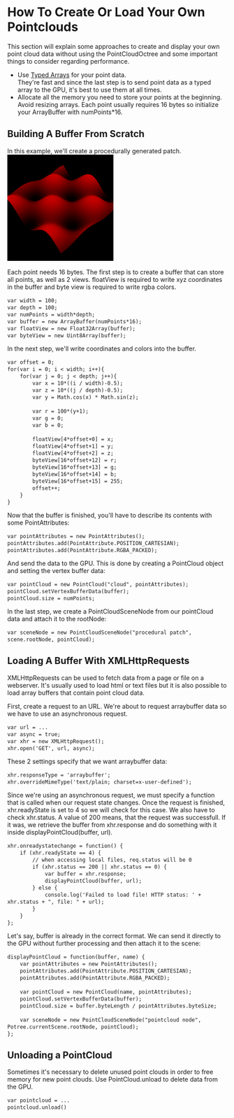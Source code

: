 # How To Create Or Load Your Own Pointclouds

This section will explain some approaches to create and display your own point cloud data without using 
the PointCloudOctree and some important things to consider regarding performance.

* Use [Typed Arrays](https://developer.mozilla.org/en-US/docs/Web/JavaScript/Typed_arrays) for your point data.<br>
They're fast and since the last step is to send point data as a typed array to the GPU, 
it's best to use them at all times. 
* Allocate all the memory you need to store your points at the beginning. <br>
Avoid resizing arrays. Each point usually requires 16 bytes so initialize your ArrayBuffer with numPoints*16.

## Building A Buffer From Scratch

In this example, we'll create a procedurally generated patch. <br>
![](./images/procedural_patch.png "")

Each point needs 16 bytes. The first step is to create a buffer that can store all points,
as well as 2 views. floatView is required to write xyz coordinates in the buffer and byte view
is required to write rgba colors. 
 
    var width = 100;
    var depth = 100;
    var numPoints = width*depth;
	var buffer = new ArrayBuffer(numPoints*16);
	var floatView = new Float32Array(buffer);
	var byteView = new Uint8Array(buffer);
	
In the next step, we'll write coordinates and colors into the buffer. 

    var offset = 0;
    for(var i = 0; i < width; i++){
    	for(var j = 0; j < depth; j++){
    		var x = 10*((i / width)-0.5);
    		var z = 10*((j / depth)-0.5);
    		var y = Math.cos(x) * Math.sin(z);
    		
    		var r = 100*(y+1);
    		var g = 0;
    		var b = 0;
    		
    		floatView[4*offset+0] = x;
    		floatView[4*offset+1] = y;
    		floatView[4*offset+2] = z;
    		byteView[16*offset+12] = r;
    		byteView[16*offset+13] = g;
    		byteView[16*offset+14] = b;
    		byteView[16*offset+15] = 255;
    		offset++;
    	}
    }
    
Now that the buffer is finished, you'll have to describe its contents with some PointAttributes:

    var pointAttributes = new PointAttributes();
    pointAttributes.add(PointAttribute.POSITION_CARTESIAN);
    pointAttributes.add(PointAttribute.RGBA_PACKED);
    
And send the data to the GPU. This is done by creating a PointCloud object and 
setting the vertex buffer data:

    var pointCloud = new PointCloud("cloud", pointAttributes);
    pointCloud.setVertexBufferData(buffer);
    pointCloud.size = numPoints;
    
In the last step, we create a PointCloudSceneNode from our pointCloud data and attach it to the rootNode:

    var sceneNode = new PointCloudSceneNode("procedural patch", scene.rootNode, pointCloud);

## Loading A Buffer With XMLHttpRequests

XMLHttpRequests can be used to fetch data from a page or file on a webserver. 
It's usually used to load html or text files but it is also possible to load array buffers 
that contain point cloud data.

First, create a request to an URL. We're about to request arraybuffer data so 
we have to use an asynchronous request.  

    var url = ...
    var async = true;
    var xhr = new XMLHttpRequest();
    xhr.open('GET', url, async);
    
These 2 settings specify that we want arraybuffer data:

    xhr.responseType = 'arraybuffer';
    xhr.overrideMimeType('text/plain; charset=x-user-defined');

Since we're using an asynchronous request, we must specify a function that is called when 
our request state changes. Once the request is finished, xhr.readyState is set to 4 so we will check 
for this case. We also have to check xhr.status. A value of 200 means, that the request was successfull.
If it was, we retrieve the buffer from xhr.response and do something with it inside displayPointCloud(buffer, url).

    xhr.onreadystatechange = function() {
    	if (xhr.readyState == 4) {
    		// when accessing local files, req.status will be 0
    		if (xhr.status == 200 || xhr.status == 0) {
    			var buffer = xhr.response;
    			displayPointCloud(buffer, url);
    		} else {
    			console.log('Failed to load file! HTTP status: ' + xhr.status + ", file: " + url);
    		}
    	}
    };

Let's say, buffer is already in the correct format. We can send it directly to the GPU without
further processing and then attach it to the scene:

    displayPointCloud = function(buffer, name) {
    	var pointAttributes = new PointAttributes();
    	pointAttributes.add(PointAttribute.POSITION_CARTESIAN);
    	pointAttributes.add(PointAttribute.RGBA_PACKED);
    
    	var pointCloud = new PointCloud(name, pointAttributes);
    	pointCloud.setVertexBufferData(buffer);
    	pointCloud.size = buffer.byteLength / pointAttributes.byteSize;
    
    	var sceneNode = new PointCloudSceneNode("pointcloud node", Potree.currentScene.rootNode, pointCloud);
    };


 
## Unloading a PointCloud

Sometimes it's necessary to delete unused point clouds in order to free memory for new point clouds.
Use PointCloud.unload to delete data from the GPU.

    var pointcloud = ...
    pointcloud.unload()
    
    
